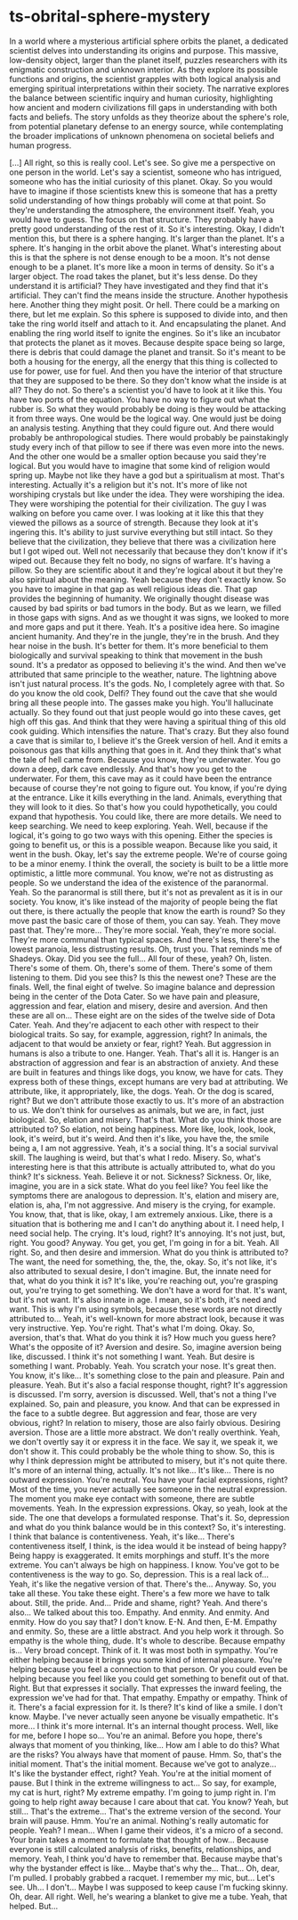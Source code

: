 
# ts-obrital-sphere-mystery
In a world where a mysterious artificial sphere orbits the planet, a dedicated scientist delves into understanding its origins and purpose. This massive, low-density object, larger than the planet itself, puzzles researchers with its enigmatic construction and unknown interior. As they explore its possible functions and origins, the scientist grapples with both logical analysis and emerging spiritual interpretations within their society. The narrative explores the balance between scientific inquiry and human curiosity, highlighting how ancient and modern civilizations fill gaps in understanding with both facts and beliefs. The story unfolds as they theorize about the sphere's role, from potential planetary defense to an energy source, while contemplating the broader implications of unknown phenomena on societal beliefs and human progress.

[...]
All right, so this is really cool.
Let's see.
So give me a perspective on one person in the world.
Let's say a scientist, someone who has intrigued,
someone who has the initial curiosity of this planet.
Okay.
So you would have to imagine if those scientists knew this is someone
that has a pretty solid understanding of how things
probably will come at that point.
So they're understanding the atmosphere, the environment itself.
Yeah, you would have to guess.
The focus on that structure.
They probably have a pretty good understanding of the rest of it.
So it's interesting.
Okay, I didn't mention this, but there is a sphere hanging.
It's larger than the planet.
It's a sphere.
It's hanging in the orbit above the planet.
What's interesting about this is that the sphere is not dense enough to be a moon.
It's not dense enough to be a planet.
It's more like a moon in terms of density.
So it's a larger object.
The road takes the planet, but it's less dense.
Do they understand it is artificial?
They have investigated and they find that it's artificial.
They can't find the means inside the structure.
Another hypothesis here.
Another thing they might posit.
Or hell.
There could be a marking on there, but let me explain.
So this sphere is supposed to divide into,
and then take the ring world itself and attach to it.
And encapsulating the planet.
And enabling the ring world itself to ignite the engines.
So it's like an incubator that protects the planet as it moves.
Because despite space being so large, there is debris that could damage the planet and transit.
So it's meant to be both a housing for the energy,
all the energy that this thing is collected to use for power, use for fuel.
And then you have the interior of that structure that they are supposed to be there.
So they don't know what the inside is at all?
They do not.
So there's a scientist you'd have to look at it like this.
You have two ports of the equation.
You have no way to figure out what the rubber is.
So what they would probably be doing is they would be attacking it from three ways.
One would be the logical way.
One would just be doing an analysis testing.
Anything that they could figure out.
And there would probably be anthropological studies.
There would probably be painstakingly study every inch of that pillow to see if there was even more into the news.
And the other one would be a smaller option because you said they're logical.
But you would have to imagine that some kind of religion would spring up.
Maybe not like they have a god but a spiritualism at most.
That's interesting.
Actually it's a religion but it's not.
It's more of like not worshiping crystals but like under the idea.
They were worshiping the idea.
They were worshiping the potential for their civilization.
The guy I was walking on before you came over.
I was looking at it like this that they viewed the pillows as a source of strength.
Because they look at it's ingering this.
It's ability to just survive everything but still intact.
So they believe that the civilization, they believe that there was a civilization here but I got wiped out.
Well not necessarily that because they don't know if it's wiped out.
Because they felt no body, no signs of warfare.
It's having a pillow.
So they are scientific about it and they're logical about it but they're also spiritual about the meaning.
Yeah because they don't exactly know.
So you have to imagine in that gap as well religious ideas die.
That gap provides the beginning of humanity.
We originally thought disease was caused by bad spirits or bad tumors in the body.
But as we learn, we filled in those gaps with signs.
And as we thought it was signs, we looked to more and more gaps and put it there.
Yeah.
It's a positive idea here.
So imagine ancient humanity.
And they're in the jungle, they're in the brush.
And they hear noise in the bush.
It's better for them.
It's more beneficial to them biologically and survival speaking to think that movement in the bush sound.
It's a predator as opposed to believing it's the wind.
And then we've attributed that same principle to the weather, nature.
The lightning above isn't just natural process.
It's the gods.
No, I completely agree with that.
So do you know the old cook, Delfi?
They found out the cave that she would bring all these people into.
The gasses make you high.
You'll hallucinate actually.
So they found out that just people would go into these caves, get high off this gas.
And think that they were having a spiritual thing of this old cook guiding.
Which intensifies the nature.
That's crazy.
But they also found a cave that is similar to, I believe it's the Greek version of hell.
And it emits a poisonous gas that kills anything that goes in it.
And they think that's what the tale of hell came from.
Because you know, they're underwater.
You go down a deep, dark cave endlessly.
And that's how you get to the underwater.
For them, this cave may as it could have been the entrance because of course they're not going to figure out.
You know, if you're dying at the entrance.
Like it kills everything in the land.
Animals, everything that they will look to it dies.
So that's how you could hypothetically, you could expand that hypothesis.
You could like, there are more details.
We need to keep searching.
We need to keep exploring.
Yeah.
Well, because if the logical, it's going to go two ways with this opening.
Either the species is going to benefit us, or this is a possible weapon.
Because like you said, it went in the bush.
Okay, let's say the extreme people.
We're of course going to be a minor enemy.
I think the overall, the society is built to be a little more optimistic, a little more communal.
You know, we're not as distrusting as people.
So we understand the idea of the existence of the paranormal.
Yeah.
So the paranormal is still there, but it's not as prevalent as it is in our society.
You know, it's like instead of the majority of people being the flat out there,
is there actually the people that know the earth is round?
So they move past the basic care of those of them, you can say.
Yeah.
They move past that.
They're more...
They're more social.
Yeah, they're more social.
They're more communal than typical spaces.
And there's less, there's the lowest paranoia, less distrusting results.
Oh, trust you.
That reminds me of Shadeys.
Okay.
Did you see the full...
All four of these, yeah?
Oh, listen.
There's some of them.
Oh, there's some of them.
There's some of them listening to them.
Did you see this?
Is this the newest one?
These are the finals.
Well, the final eight of twelve.
So imagine balance and depression being in the center of the Dota Cater.
So we have pain and pleasure, aggression and fear,
elation and misery, desire and aversion.
And then these are all on...
These eight are on the sides of the twelve side of Dota Cater.
Yeah.
And they're adjacent to each other with respect to their biological traits.
So say, for example, aggression, right?
In animals, the adjacent to that would be anxiety or fear, right?
Yeah.
But aggression in humans is also a tribute to one.
Hanger.
Yeah.
That's all it is.
Hanger is an abstraction of aggression and fear is an abstraction of anxiety.
And these are built in features and things like dogs, you know, we have for cats.
They express both of these things, except humans are very bad at attributing.
We attribute, like, it appropriately, like, the dogs.
Yeah.
Or the dog is scared, right?
But we don't attribute those exactly to us.
It's more of an abstraction to us.
We don't think for ourselves as animals, but we are, in fact, just biological.
So, elation and misery.
That's that.
What do you think those are attributed to?
So elation, not being happiness.
More like, look, look, look, look, it's weird, but it's weird.
And then it's like, you have the, the smile being a, I am not aggressive.
Yeah, it's a social thing.
It's a social survival skill.
The laughing is weird, but that's what I redo.
Misery.
So, what's interesting here is that this attribute is actually attributed to, what do you think?
It's sickness.
Yeah.
Believe it or not.
Sickness?
Sickness.
Or, like, imagine, you are in a sick state.
What do you feel like?
You feel like the symptoms there are analogous to depression.
It's, elation and misery are, elation is, aha, I'm not aggressive.
And misery is the crying, for example.
You know, that, that is like, okay, I am extremely anxious.
Like, there is a situation that is bothering me and I can't do anything about it.
I need help, I need social help.
The crying.
It's loud, right?
It's annoying.
It's not just, but, right.
You good?
Anyway.
You get, you get, I'm going in for a bit.
Yeah.
All right.
So, and then desire and immersion.
What do you think is attributed to?
The want, the need for something, the, the, the, okay.
So, it's not like, it's also attributed to sexual desire, I don't imagine.
But, the innate need for that, what do you think it is?
It's like, you're reaching out, you're grasping out, you're trying to get something.
We don't have a word for that.
It's want, but it's not want.
It's also innate in age.
I mean, so it's both, it's need and want.
This is why I'm using symbols, because these words are not directly attributed to...
Yeah, it's well-known for more abstract look, because it was very instructive.
Yep.
You're right.
That's what I'm doing.
Okay.
So, aversion, that's that.
What do you think it is?
How much you guess here?
What's the opposite of it?
Aversion and desire.
So, imagine aversion being like, discussed.
I think it's not something I want.
Yeah.
But desire is something I want.
Probably.
Yeah.
You scratch your nose.
It's great then.
You know, it's like...
It's something close to the pain and pleasure.
Pain and pleasure.
Yeah.
But it's also a facial response thought, right?
It's aggression is discussed.
I'm sorry, aversion is discussed.
Well, that's not a thing I've explained.
So, pain and pleasure, you know.
And that can be expressed in the face to a subtle degree.
But aggression and fear, those are very obvious, right?
In relation to misery, those are also fairly obvious.
Desiring aversion.
Those are a little more abstract.
We don't really overthink.
Yeah, we don't overtly say it or express it in the face.
We say it, we speak it, we don't show it.
This could probably be the whole thing to show.
So, this is why I think depression might be attributed to misery,
but it's not quite there.
It's more of an internal thing, actually.
It's not like...
It's like...
There is no outward expression.
You're neutral.
You have your facial expressions, right?
Most of the time, you never actually see someone in the neutral expression.
The moment you make eye contact with someone, there are subtle movements.
Yeah.
In the expression expressions.
Okay, so yeah, look at the side.
The one that develops a formulated response.
That's it.
So, depression and what do you think balance would be in this context?
So, it's interesting.
I think that balance is contentiveness.
Yeah, it's like...
There's contentiveness itself, I think, is the idea would it be instead of being happy?
Being happy is exaggerated.
It emits morphings and stuff.
It's the more extreme.
You can't always be high on happiness.
I know.
You've got to be contentiveness is the way to go.
So, depression.
This is a real lack of...
Yeah, it's like the negative version of that.
There's the...
Anyway.
So, you take all these.
You take these eight.
There's a few more we have to talk about.
Still, the pride.
And...
Pride and shame, right?
Yeah.
And there's also...
We talked about this too.
Empathy.
And enmity.
And enmity.
And enmity.
How do you say that?
I don't know.
E-N.
And then, E-M.
Empathy and enmity.
So, these are a little abstract.
And you help work it through.
So empathy is the whole thing, dude.
It's whole to describe.
Because empathy is...
Very broad concept.
Think of it.
It was most both in sympathy.
You're either helping because it brings you some kind of internal pleasure.
You're helping because you feel a connection to that person.
Or you could even be helping because you feel like you could get something to benefit out of that.
Right.
But that expresses it socially.
That expresses the inward feeling, the expression we've had for that.
That empathy.
Empathy or empathy.
Think of it.
There's a facial expression for it.
Is there?
It's kind of like a smile.
I don't know.
Maybe.
I've never actually seen anyone be visually empathetic.
It's more...
I think it's more internal.
It's an internal thought process.
Well, like for me, before I hope so...
You're an animal.
Before you hope, there's always that moment of you thinking, like...
How am I able to do this?
What are the risks?
You always have that moment of pause.
Hmm.
So, that's the initial moment.
That's the initial moment.
Because we've got to analyze...
It's like the bystander effect, right?
Yeah.
You're at the initial moment of pause.
But I think in the extreme willingness to act...
So say, for example, my cat is hurt, right?
My extreme empathy.
I'm going to jump right in.
I'm going to help right away because I care about that cat.
You know?
Yeah, but still...
That's the extreme...
That's the extreme version of the second.
Your brain will pause.
Hmm.
You're an animal.
Nothing's really automatic for people.
Yeah?
I mean...
When I game their videos, it's a micro of a second.
Your brain takes a moment to formulate that thought of how...
Because everyone is still calculated analysis of risks, benefits, relationships, and memory.
Yeah, I think you'd have to remember that.
Because maybe that's why the bystander effect is like...
Maybe that's why the...
That...
Oh, dear, I'm pulled.
I probably grabbed a racquet.
I remember my mic, but...
Let's see.
Uh...
I don't...
Maybe I was supposed to keep cause I'm fucking skinny.
Oh, dear.
All right.
Well, he's wearing a blanket to give me a tube.
Yeah, that helped.
But...
